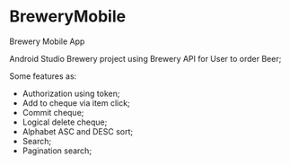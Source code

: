 # BreweryMobile
Brewery Mobile App

Android Studio Brewery project using Brewery API for User to order Beer;

Some features as:
- Authorization using token;
- Add to cheque via item click;
- Commit cheque;
- Logical delete cheque;
- Alphabet ASC and DESC sort;
- Search;
- Pagination search;
